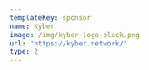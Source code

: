 ```yaml
---
templateKey: sponsor
name: Kyber
image: /img/kyber-logo-black.png
url: 'https://kyber.network/'
type: 2
---
```


